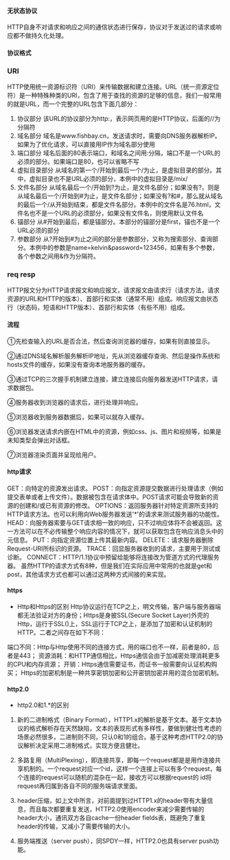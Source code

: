 #### 无状态协议

HTTP自身不对请求和响应之间的通信状态进行保存，协议对于发送过的请求或响应都不做持久化处理。

#### 协议格式
### URI

HTTP使用统一资源标识符（URI）来传输数据和建立连接。URL（统一资源定位符）是一种特殊种类的URI，包含了用于查找的资源的足够的信息，我们一般常用的就是URL，而一个完整的URL包含下面几部分：
1. 协议部分
该URL的协议部分为http:，表示网页用的是HTTP协议，后面的//为分隔符
2. 域名部分
域名是www.fishbay.cn，发送请求时，需要向DNS服务器解析IP。如果为了优化请求，可以直接用IP作为域名部分使用
3. 端口部分
域名后面的80表示端口，和域名之间用:分隔，端口不是一个URL的必须的部分。如果端口是80，也可以省略不写
4. 虚拟目录部分
从域名的第一个/开始到最后一个/为止，是虚拟目录的部分。其中，虚拟目录也不是URL必须的部分，本例中的虚拟目录是/mix/
5. 文件名部分
从域名最后一个/开始到?为止，是文件名部分；如果没有?，则是从域名最后一个/开始到#为止，是文件名部分；如果没有?和#，那么就从域名的最后一个/从开始到结束，都是文件名部分。本例中的文件名是76.html，文件名也不是一个URL的必须部分，如果没有文件名，则使用默认文件名
6. 锚部分
从#开始到最后，都是锚部分。本部分的锚部分是first，锚也不是一个URL必须的部分
7. 参数部分
从?开始到#为止之间的部分是参数部分，又称为搜索部分、查询部分。本例中的参数是name=kelvin&password=123456，如果有多个参数，各个参数之间用&作为分隔符。

### req resp
HTTP报文分为HTTP请求报文和响应报文，请求报文由请求行（请求方法，请求资源的URL和HTTP的版本）、首部行和实体（通常不用）组成。响应报文由状态行（状态码，短语和HTTP版本）、首部行和实体（有些不用）组成。

#### 流程

①先检查输入的URL是否合法，然后查询浏览器的缓存，如果有则直接显示。

②通过DNS域名解析服务解析IP地址，先从浏览器缓存查询、然后是操作系统和hosts文件的缓存，如果没有查询本地服务器的缓存。

③通过TCP的三次握手机制建立连接，建立连接后向服务器发送HTTP请求，请求数据包。

④服务器收到浏览器的请求后，进行处理并响应。

⑤浏览器收到服务器数据后，如果可以就存入缓存。

⑥浏览器发送请求内嵌在HTML中的资源，例如css、js、图片和视频等，如果是未知类型会弹出对话框。

⑦浏览器渲染页面并呈现给用户。

#### http请求

GET：向特定的资源发出请求。
POST：向指定资源提交数据进行处理请求（例如提交表单或者上传文件）。数据被包含在请求体中。POST请求可能会导致新的资源的创建和/或已有资源的修改。
OPTIONS：返回服务器针对特定资源所支持的HTTP请求方法。也可以利用向Web服务器发送'*'的请求来测试服务器的功能性。
HEAD：向服务器索要与GET请求相一致的响应，只不过响应体将不会被返回。这一方法可以在不必传输整个响应内容的情况下，就可以获取包含在响应消息头中的元信息。
PUT：向指定资源位置上传其最新内容。
DELETE：请求服务器删除Request-URI所标识的资源。
TRACE：回显服务器收到的请求，主要用于测试或诊断。
CONNECT：HTTP/1.1协议中预留给能够将连接改为管道方式的代理服务器。
虽然HTTP的请求方式有8种，但是我们在实际应用中常用的也就是get和post，其他请求方式也都可以通过这两种方式间接的来实现。

#### https

* Http和Https的区别
Http协议运行在TCP之上，明文传输，客户端与服务器端都无法验证对方的身份；Https是身披SSL(Secure Socket Layer)外壳的Http，运行于SSL()上，SSL运行于TCP之上，是添加了加密和认证机制的HTTP。二者之间存在如下不同：

端口不同：Http与Http使用不同的连接方式，用的端口也不一样，前者是80，后者是443；
资源消耗：和HTTP通信相比，Https通信会由于加减密处理消耗更多的CPU和内存资源；
开销：Https通信需要证书，而证书一般需要向认证机构购买；
Https的加密机制是一种共享密钥加密和公开密钥加密并用的混合加密机制。

#### http2.0
* http2.0和1.*的区别

1. 新的二进制格式（Binary Format），HTTP1.x的解析是基于文本。基于文本协议的格式解析存在天然缺陷，文本的表现形式有多样性，要做到健壮性考虑的场景必然很多，二进制则不同，只认0和1的组合。基于这种考虑HTTP2.0的协议解析决定采用二进制格式，实现方便且健壮。

2. 多路复用（MultiPlexing），即连接共享，即每一个request都是是用作连接共享机制的。一个request对应一个id，这样一个连接上可以有多个request，每个连接的request可以随机的混杂在一起，接收方可以根据request的 id将request再归属到各自不同的服务端请求里面。

3. header压缩，如上文中所言，对前面提到过HTTP1.x的header带有大量信息，而且每次都要重复发送，HTTP2.0使用encoder来减少需要传输的header大小，通讯双方各自cache一份header fields表，既避免了重复header的传输，又减小了需要传输的大小。

4. 服务端推送（server push），同SPDY一样，HTTP2.0也具有server push功能。